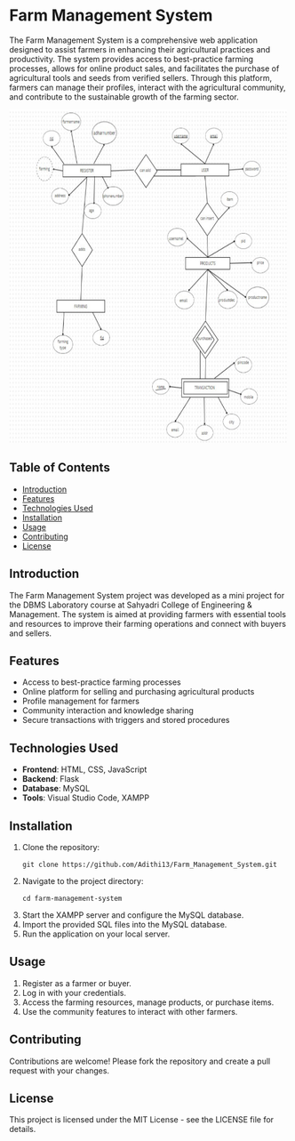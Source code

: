# Farm Management System

The Farm Management System is a comprehensive web application designed to assist farmers in enhancing their agricultural practices and productivity. The system provides access to best-practice farming processes, allows for online product sales, and facilitates the purchase of agricultural tools and seeds from verified sellers. Through this platform, farmers can manage their profiles, interact with the agricultural community, and contribute to the sustainable growth of the farming sector.

<img src="ER.png" alt="Farm Management System Overview" height="600" width="500"/>


## Table of Contents
- [Introduction](#introduction)
- [Features](#features)
- [Technologies Used](#technologies-used)
- [Installation](#installation)
- [Usage](#usage)
- [Contributing](#contributing)
- [License](#license)

## Introduction
The Farm Management System project was developed as a mini project for the DBMS Laboratory course at Sahyadri College of Engineering & Management. The system is aimed at providing farmers with essential tools and resources to improve their farming operations and connect with buyers and sellers.

## Features
- Access to best-practice farming processes
- Online platform for selling and purchasing agricultural products
- Profile management for farmers
- Community interaction and knowledge sharing
- Secure transactions with triggers and stored procedures

## Technologies Used
- **Frontend**: HTML, CSS, JavaScript
- **Backend**: Flask
- **Database**: MySQL
- **Tools**: Visual Studio Code, XAMPP


 ## Installation
1. Clone the repository:
   ```
   git clone https://github.com/Adithi13/Farm_Management_System.git
   ```
2. Navigate to the project directory:
   ```
   cd farm-management-system
   ```
3. Start the XAMPP server and configure the MySQL database.
4. Import the provided SQL files into the MySQL database.
5. Run the application on your local server.

## Usage
1. Register as a farmer or buyer.
2. Log in with your credentials.
3. Access the farming resources, manage products, or purchase items.
4. Use the community features to interact with other farmers.

## Contributing
Contributions are welcome! Please fork the repository and create a pull request with your changes.

## License
This project is licensed under the MIT License - see the LICENSE file for details.

